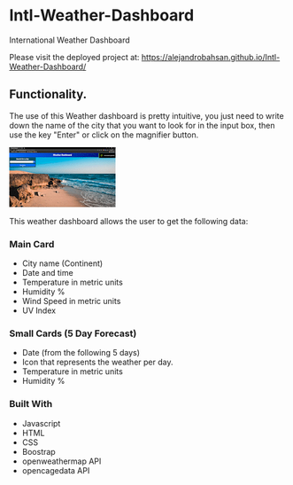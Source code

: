 # Intl-Weather-Dashboard
International Weather Dashboard

Please visit the deployed project at: https://alejandrobahsan.github.io/Intl-Weather-Dashboard/

## Functionality.

The use of this Weather dashboard is pretty intuitive, you just need to write down the name of the city that you want to look for 
in the input box, then use the key "Enter" or click on the magnifier button.

![](https://github.com/AlejandroBahSan/Intl-Weather-Dashboard/blob/master/assets/images/user-demo.gif)

This weather dashboard allows the user to get the following data:

### Main Card
- City name (Continent)
- Date and time
- Temperature in metric units
- Humidity %
- Wind Speed in metric units
- UV Index

### Small Cards (5 Day Forecast)
- Date (from the following 5 days)
- Icon that represents the weather per day.
- Temperature in metric units
- Humidity %

### Built With
- Javascript
- HTML
- CSS
- Boostrap
- openweathermap API
- opencagedata API

